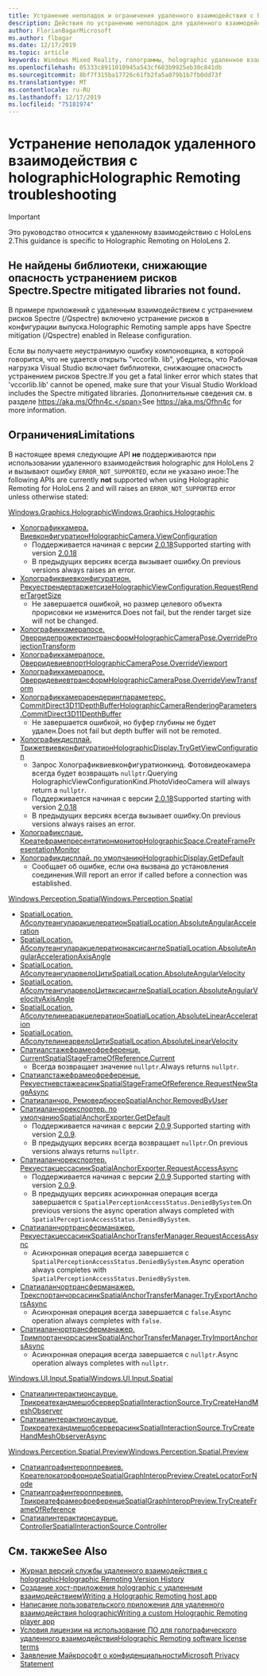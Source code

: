 ```yaml
---
title: Устранение неполадок и ограничения удаленного взаимодействия с holographic
description: Действия по устранению неполадок для удаленного взаимодействия holographic в HoloLens 2.
author: FlorianBagarMicrosoft
ms.author: flbagar
ms.date: 12/17/2019
ms.topic: article
keywords: Windows Mixed Reality, голограммы, holographic удаленное взаимодействие, удаленная визуализация, Сетевая визуализация, HoloLens, удаленные голограммы, устранение неполадок, помощь
ms.openlocfilehash: 05333c8911010945a543cf603b9925eb30c841db
ms.sourcegitcommit: 8bf7f315ba17726c61fb2fa5a079b1b7fb0dd73f
ms.translationtype: MT
ms.contentlocale: ru-RU
ms.lasthandoff: 12/17/2019
ms.locfileid: "75181974"
---
```

# <a name="holographic-remoting-troubleshooting"></a><span data-ttu-id="186b7-104">Устранение неполадок удаленного взаимодействия с holographic</span><span class="sxs-lookup"><span data-stu-id="186b7-104">Holographic Remoting troubleshooting</span></span>

> [!IMPORTANT]
> <span data-ttu-id="186b7-105">Это руководство относится к удаленному взаимодействию с HoloLens 2.</span><span class="sxs-lookup"><span data-stu-id="186b7-105">This guidance is specific to Holographic Remoting on HoloLens 2.</span></span>

## <a name="spectre-mitigated-libraries-not-found"></a><span data-ttu-id="186b7-106">Не найдены библиотеки, снижающие опасность устранением рисков Spectre.</span><span class="sxs-lookup"><span data-stu-id="186b7-106">Spectre mitigated libraries not found.</span></span>

<span data-ttu-id="186b7-107">В примере приложений с удаленным взаимодействием с устранением рисков Spectre (/Qspectre) включено устранение рисков в конфигурации выпуска.</span><span class="sxs-lookup"><span data-stu-id="186b7-107">Holographic Remoting sample apps have Spectre mitigation (/Qspectre) enabled in Release configuration.</span></span>

<span data-ttu-id="186b7-108">Если вы получаете неустранимую ошибку компоновщика, в которой говорится, что не удается открыть "vccorlib. lib", убедитесь, что Рабочая нагрузка Visual Studio включает библиотеки, снижающие опасность устранением рисков Spectre.</span><span class="sxs-lookup"><span data-stu-id="186b7-108">If you get a fatal linker error which states that 'vccorlib.lib' cannot be opened, make sure that your Visual Studio Workload includes the Spectre mitigated libraries.</span></span> <span data-ttu-id="186b7-109">Дополнительные сведения см. в разделе https://aka.ms/Ofhn4c.</span><span class="sxs-lookup"><span data-stu-id="186b7-109">See https://aka.ms/Ofhn4c for more information.</span></span>

## <a name="limitations"></a><span data-ttu-id="186b7-110">Ограничения</span><span class="sxs-lookup"><span data-stu-id="186b7-110">Limitations</span></span>

<span data-ttu-id="186b7-111">В настоящее время следующие API **не** поддерживаются при использовании удаленного взаимодействия holographic для HoloLens 2 и вызывают ошибку ```ERROR_NOT_SUPPORTED```, если не указано иное:</span><span class="sxs-lookup"><span data-stu-id="186b7-111">The following APIs are currently **not** supported when using Holographic Remoting for HoloLens 2 and will raises an ```ERROR_NOT_SUPPORTED``` error unless otherwise stated:</span></span>

[<span data-ttu-id="186b7-112">Windows.Graphics.Holographic</span><span class="sxs-lookup"><span data-stu-id="186b7-112">Windows.Graphics.Holographic</span></span>](https://docs.microsoft.com/uwp/api/windows.graphics.holographic)

* [<span data-ttu-id="186b7-113">Холографиккамера. Виевконфигуратион</span><span class="sxs-lookup"><span data-stu-id="186b7-113">HolographicCamera.ViewConfiguration</span></span>](https://docs.microsoft.com/uwp/api/windows.graphics.holographic.holographiccamera.viewconfiguration)
  - <span data-ttu-id="186b7-114">Поддерживается начиная с версии [2.0.18](holographic-remoting-version-history.md#v2.0.18)</span><span class="sxs-lookup"><span data-stu-id="186b7-114">Supported starting with version [2.0.18](holographic-remoting-version-history.md#v2.0.18)</span></span>
  - <span data-ttu-id="186b7-115">В предыдущих версиях всегда вызывает ошибку.</span><span class="sxs-lookup"><span data-stu-id="186b7-115">On previous versions always raises an error.</span></span>
* [<span data-ttu-id="186b7-116">Холографиквиевконфигуратион. Рекуестрендертаржетсизе</span><span class="sxs-lookup"><span data-stu-id="186b7-116">HolographicViewConfiguration.RequestRenderTargetSize</span></span>](https://docs.microsoft.com/uwp/api/windows.graphics.holographic.holographicviewconfiguration.requestrendertargetsize#Windows_Graphics_Holographic_HolographicViewConfiguration_RequestRenderTargetSize_Windows_Foundation_Size_)
  - <span data-ttu-id="186b7-117">Не завершается ошибкой, но размер целевого объекта прорисовки не изменится.</span><span class="sxs-lookup"><span data-stu-id="186b7-117">Does not fail, but the render target size will not be changed.</span></span>
* [<span data-ttu-id="186b7-118">Холографиккамерапосе. Оверридепрожектионтрансформ</span><span class="sxs-lookup"><span data-stu-id="186b7-118">HolographicCameraPose.OverrideProjectionTransform</span></span>](https://docs.microsoft.com/uwp/api/windows.graphics.holographic.holographiccamerapose.overrideprojectiontransform)
* [<span data-ttu-id="186b7-119">Холографиккамерапосе. Оверридевиевпорт</span><span class="sxs-lookup"><span data-stu-id="186b7-119">HolographicCameraPose.OverrideViewport</span></span>](https://docs.microsoft.com/uwp/api/windows.graphics.holographic.holographiccamerapose.overrideviewport)
* [<span data-ttu-id="186b7-120">Холографиккамерапосе. Оверридевиевтрансформ</span><span class="sxs-lookup"><span data-stu-id="186b7-120">HolographicCameraPose.OverrideViewTransform</span></span>](https://docs.microsoft.com/uwp/api/windows.graphics.holographic.holographiccamerapose.overrideviewtransform)
* [<span data-ttu-id="186b7-121">Холографиккамерарендерингпараметерс. CommitDirect3D11DepthBuffer</span><span class="sxs-lookup"><span data-stu-id="186b7-121">HolographicCameraRenderingParameters.CommitDirect3D11DepthBuffer</span></span>](https://docs.microsoft.com/uwp/api/windows.graphics.holographic.holographiccamerarenderingparameters.commitdirect3d11depthbuffer#Windows_Graphics_Holographic_HolographicCameraRenderingParameters_CommitDirect3D11DepthBuffer_Windows_Graphics_DirectX_Direct3D11_IDirect3DSurface_)
  - <span data-ttu-id="186b7-122">Не завершается ошибкой, но буфер глубины не будет удален.</span><span class="sxs-lookup"><span data-stu-id="186b7-122">Does not fail but depth buffer will not be remoted.</span></span>
* [<span data-ttu-id="186b7-123">Холографикдисплай. Трижетвиевконфигуратион</span><span class="sxs-lookup"><span data-stu-id="186b7-123">HolographicDisplay.TryGetViewConfiguration</span></span>](https://docs.microsoft.com/uwp/api/windows.graphics.holographic.holographicdisplay.trygetviewconfiguration)
  - <span data-ttu-id="186b7-124">Запрос Холографиквиевконфигуратионкинд. Фотовидеокамера всегда будет возвращать ```nullptr```.</span><span class="sxs-lookup"><span data-stu-id="186b7-124">Querying HolographicViewConfigurationKind.PhotoVideoCamera will always return a ```nullptr```.</span></span>
  - <span data-ttu-id="186b7-125">Поддерживается начиная с версии [2.0.18](holographic-remoting-version-history.md#v2.0.18)</span><span class="sxs-lookup"><span data-stu-id="186b7-125">Supported starting with version [2.0.18](holographic-remoting-version-history.md#v2.0.18)</span></span>
  - <span data-ttu-id="186b7-126">В предыдущих версиях всегда вызывает ошибку.</span><span class="sxs-lookup"><span data-stu-id="186b7-126">On previous versions always raises an error.</span></span>
* [<span data-ttu-id="186b7-127">Холографикспаце. Креатефрамепресентатионмонитор</span><span class="sxs-lookup"><span data-stu-id="186b7-127">HolographicSpace.CreateFramePresentationMonitor</span></span>](https://docs.microsoft.com/uwp/api/windows.graphics.holographic.holographicspace.createframepresentationmonitor)
* [<span data-ttu-id="186b7-128">Холографикдисплай. по умолчанию</span><span class="sxs-lookup"><span data-stu-id="186b7-128">HolographicDisplay.GetDefault</span></span>](https://docs.microsoft.com/uwp/api/windows.graphics.holographic.holographicdisplay.getdefault#Windows_Graphics_Holographic_HolographicDisplay_GetDefault)
  - <span data-ttu-id="186b7-129">Сообщает об ошибке, если она вызвана до установления соединения.</span><span class="sxs-lookup"><span data-stu-id="186b7-129">Will report an error if called before a connection was established.</span></span>


[<span data-ttu-id="186b7-130">Windows.Perception.Spatial</span><span class="sxs-lookup"><span data-stu-id="186b7-130">Windows.Perception.Spatial</span></span>](https://docs.microsoft.com/uwp/api/windows.perception.spatial)

* [<span data-ttu-id="186b7-131">SpatialLocation. Абсолутеангуларакцелератион</span><span class="sxs-lookup"><span data-stu-id="186b7-131">SpatialLocation.AbsoluteAngularAcceleration</span></span>](https://docs.microsoft.com/uwp/api/windows.perception.spatial.spatiallocation.absoluteangularacceleration)
* [<span data-ttu-id="186b7-132">SpatialLocation. Абсолутеангуларакцелератионаксисангле</span><span class="sxs-lookup"><span data-stu-id="186b7-132">SpatialLocation.AbsoluteAngularAccelerationAxisAngle</span></span>](https://docs.microsoft.com/uwp/api/windows.perception.spatial.spatiallocation.absoluteangularaccelerationaxisangle)
* [<span data-ttu-id="186b7-133">SpatialLocation. АбсолутеангуларвелоЦити</span><span class="sxs-lookup"><span data-stu-id="186b7-133">SpatialLocation.AbsoluteAngularVelocity</span></span>](https://docs.microsoft.com/uwp/api/windows.perception.spatial.spatiallocation.absoluteangularvelocity)
* [<span data-ttu-id="186b7-134">SpatialLocation. АбсолутеангуларвелоЦитяксисангле</span><span class="sxs-lookup"><span data-stu-id="186b7-134">SpatialLocation.AbsoluteAngularVelocityAxisAngle</span></span>](https://docs.microsoft.com/uwp/api/windows.perception.spatial.spatiallocation.absoluteangularvelocityaxisangle)
* [<span data-ttu-id="186b7-135">SpatialLocation. Абсолутелинеаракцелератион</span><span class="sxs-lookup"><span data-stu-id="186b7-135">SpatialLocation.AbsoluteLinearAcceleration</span></span>](https://docs.microsoft.com/uwp/api/windows.perception.spatial.spatiallocation.absolutelinearacceleration)
* [<span data-ttu-id="186b7-136">SpatialLocation. АбсолутелинеарвелоЦити</span><span class="sxs-lookup"><span data-stu-id="186b7-136">SpatialLocation.AbsoluteLinearVelocity</span></span>](https://docs.microsoft.com/uwp/api/windows.perception.spatial.spatiallocation.absolutelinearvelocity)
* [<span data-ttu-id="186b7-137">Спатиалстажефрамеофреференце. Current</span><span class="sxs-lookup"><span data-stu-id="186b7-137">SpatialStageFrameOfReference.Current</span></span>](https://docs.microsoft.com/uwp/api/windows.perception.spatial.spatialstageframeofreference.current)
  - <span data-ttu-id="186b7-138">Всегда возвращает значение ```nullptr```.</span><span class="sxs-lookup"><span data-stu-id="186b7-138">Always returns ```nullptr```.</span></span>
* [<span data-ttu-id="186b7-139">Спатиалстажефрамеофреференце. Рекуестневстажеасинк</span><span class="sxs-lookup"><span data-stu-id="186b7-139">SpatialStageFrameOfReference.RequestNewStageAsync</span></span>](https://docs.microsoft.com/uwp/api/windows.perception.spatial.spatialstageframeofreference.requestnewstageasync)
* [<span data-ttu-id="186b7-140">Спатиаланчор. Ремоведбюсер</span><span class="sxs-lookup"><span data-stu-id="186b7-140">SpatialAnchor.RemovedByUser</span></span>](https://docs.microsoft.com/uwp/api/windows.perception.spatial.spatialanchor.removedbyuser)
* [<span data-ttu-id="186b7-141">Спатиаланчорекспортер. по умолчанию</span><span class="sxs-lookup"><span data-stu-id="186b7-141">SpatialAnchorExporter.GetDefault</span></span>](https://docs.microsoft.com/uwp/api/windows.perception.spatial.spatialanchorexporter.getdefault
)
  - <span data-ttu-id="186b7-142">Поддерживается начиная с версии [2.0.9](holographic-remoting-version-history.md#v2.0.9).</span><span class="sxs-lookup"><span data-stu-id="186b7-142">Supported starting with version [2.0.9](holographic-remoting-version-history.md#v2.0.9).</span></span> 
  - <span data-ttu-id="186b7-143">В предыдущих версиях всегда возвращает ```nullptr```.</span><span class="sxs-lookup"><span data-stu-id="186b7-143">On previous versions always returns ```nullptr```.</span></span> 
* [<span data-ttu-id="186b7-144">Спатиаланчорекспортер. Рекуестакцессасинк</span><span class="sxs-lookup"><span data-stu-id="186b7-144">SpatialAnchorExporter.RequestAccessAsync</span></span>](https://docs.microsoft.com/uwp/api/windows.perception.spatial.spatialanchorexporter.requestaccessasync
)
  - <span data-ttu-id="186b7-145">Поддерживается начиная с версии [2.0.9](holographic-remoting-version-history.md#v2.0.9).</span><span class="sxs-lookup"><span data-stu-id="186b7-145">Supported starting with version [2.0.9](holographic-remoting-version-history.md#v2.0.9).</span></span> 
  - <span data-ttu-id="186b7-146">В предыдущих версиях асинхронная операция всегда завершается с ```SpatialPerceptionAccessStatus.DeniedBySystem```.</span><span class="sxs-lookup"><span data-stu-id="186b7-146">On previous versions the async operation always completed with ```SpatialPerceptionAccessStatus.DeniedBySystem```.</span></span>
* [<span data-ttu-id="186b7-147">Спатиаланчортрансферманажер. Рекуестакцессасинк</span><span class="sxs-lookup"><span data-stu-id="186b7-147">SpatialAnchorTransferManager.RequestAccessAsync</span></span>](https://docs.microsoft.com/uwp/api/windows.perception.spatial.spatialanchortransfermanager.requestaccessasync#Windows_Perception_Spatial_SpatialAnchorTransferManager_RequestAccessAsync)
  - <span data-ttu-id="186b7-148">Асинхронная операция всегда завершается с ```SpatialPerceptionAccessStatus.DeniedBySystem```.</span><span class="sxs-lookup"><span data-stu-id="186b7-148">Async operation always completes with ```SpatialPerceptionAccessStatus.DeniedBySystem```.</span></span>
* [<span data-ttu-id="186b7-149">Спатиаланчортрансферманажер. Трекспортанчорсасинк</span><span class="sxs-lookup"><span data-stu-id="186b7-149">SpatialAnchorTransferManager.TryExportAnchorsAsync</span></span>](https://docs.microsoft.com/uwp/api/windows.perception.spatial.spatialanchortransfermanager.tryexportanchorsasync#Windows_Perception_Spatial_SpatialAnchorTransferManager_TryExportAnchorsAsync_Windows_Foundation_Collections_IIterable_Windows_Foundation_Collections_IKeyValuePair_System_String_Windows_Perception_Spatial_SpatialAnchor___Windows_Storage_Streams_IOutputStream_)
  - <span data-ttu-id="186b7-150">Асинхронная операция всегда завершается с ```false```.</span><span class="sxs-lookup"><span data-stu-id="186b7-150">Async operation always completes with ```false```.</span></span>
* [<span data-ttu-id="186b7-151">Спатиаланчортрансферманажер. Тримпортанчорсасинк</span><span class="sxs-lookup"><span data-stu-id="186b7-151">SpatialAnchorTransferManager.TryImportAnchorsAsync</span></span>](https://docs.microsoft.com/uwp/api/windows.perception.spatial.spatialanchortransfermanager.tryimportanchorsasync
)
  - <span data-ttu-id="186b7-152">Асинхронная операция всегда завершается с ```nullptr```.</span><span class="sxs-lookup"><span data-stu-id="186b7-152">Async operation always completes with ```nullptr```.</span></span>

[<span data-ttu-id="186b7-153">Windows.UI.Input.Spatial</span><span class="sxs-lookup"><span data-stu-id="186b7-153">Windows.UI.Input.Spatial</span></span>](https://docs.microsoft.com/uwp/api/windows.ui.input.spatial)

* [<span data-ttu-id="186b7-154">Спатиалинтерактионсаурце. Трикреатехандмешобсервер</span><span class="sxs-lookup"><span data-stu-id="186b7-154">SpatialInteractionSource.TryCreateHandMeshObserver</span></span>](https://docs.microsoft.com/uwp/api/windows.ui.input.spatial.spatialinteractionsource.trycreatehandmeshobserver#Windows_UI_Input_Spatial_SpatialInteractionSource_TryCreateHandMeshObserver)
* [<span data-ttu-id="186b7-155">Спатиалинтерактионсаурце. Трикреатехандмешобсерверасинк</span><span class="sxs-lookup"><span data-stu-id="186b7-155">SpatialInteractionSource.TryCreateHandMeshObserverAsync</span></span>](https://docs.microsoft.com/uwp/api/windows.ui.input.spatial.spatialinteractionsource.trycreatehandmeshobserverasync)

[<span data-ttu-id="186b7-156">Windows.Perception.Spatial.Preview</span><span class="sxs-lookup"><span data-stu-id="186b7-156">Windows.Perception.Spatial.Preview</span></span>](https://docs.microsoft.com/uwp/api/windows.perception.spatial.preview)

* [<span data-ttu-id="186b7-157">Спатиалграфинтероппревиев. Креателокаторфорноде</span><span class="sxs-lookup"><span data-stu-id="186b7-157">SpatialGraphInteropPreview.CreateLocatorForNode</span></span>](https://docs.microsoft.com/uwp/api/windows.perception.spatial.preview.spatialgraphinteroppreview.createlocatorfornode)
* [<span data-ttu-id="186b7-158">Спатиалграфинтероппревиев. Трикреатефрамеофреференце</span><span class="sxs-lookup"><span data-stu-id="186b7-158">SpatialGraphInteropPreview.TryCreateFrameOfReference</span></span>](https://docs.microsoft.com/uwp/api/windows.perception.spatial.preview.spatialgraphinteroppreview.trycreateframeofreference)
* [<span data-ttu-id="186b7-159">Спатиалинтерактионсаурце. Controller</span><span class="sxs-lookup"><span data-stu-id="186b7-159">SpatialInteractionSource.Controller</span></span>](https://docs.microsoft.com/uwp/api/windows.ui.input.spatial.spatialinteractionsource.controller#Windows_UI_Input_Spatial_SpatialInteractionSource_Controller)

## <a name="see-also"></a><span data-ttu-id="186b7-160">См. также</span><span class="sxs-lookup"><span data-stu-id="186b7-160">See Also</span></span>
* [<span data-ttu-id="186b7-161">Журнал версий службы удаленного взаимодействия с holographic</span><span class="sxs-lookup"><span data-stu-id="186b7-161">Holographic Remoting Version History</span></span>](holographic-remoting-version-history.md)
* [<span data-ttu-id="186b7-162">Создание хост-приложения holographic с удаленным взаимодействием</span><span class="sxs-lookup"><span data-stu-id="186b7-162">Writing a Holographic Remoting host app</span></span>](holographic-remoting-create-host.md)
* [<span data-ttu-id="186b7-163">Написание пользовательского приложения для удаленного взаимодействия holographic</span><span class="sxs-lookup"><span data-stu-id="186b7-163">Writing a custom Holographic Remoting player app</span></span>](holographic-remoting-create-player.md)
* [<span data-ttu-id="186b7-164">Условия лицензии на использование ПО для голографического удаленного взаимодействия</span><span class="sxs-lookup"><span data-stu-id="186b7-164">Holographic Remoting software license terms</span></span>](https://docs.microsoft.com/legal/mixed-reality/microsoft-holographic-remoting-software-license-terms)
* [<span data-ttu-id="186b7-165">Заявление Майкрософт о конфиденциальности</span><span class="sxs-lookup"><span data-stu-id="186b7-165">Microsoft Privacy Statement</span></span>](https://go.microsoft.com/fwlink/?LinkId=521839)
